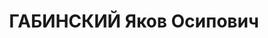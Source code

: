 ---
title: ГАБИНСКИЙ Яков Осипович
description: "Род. в 1893, Украина, г. Одесса, еврей, обр.: высшее, б/п. Проживал:\
  \ Украинская ССР, г. Харьков, Пушкинский въезд, 5, кв. 4. Главн. инженер \"Гипрококса\"\
  \ \n  Арестован 05.08.1937. Обв. по ст. 54-1 а, 54-8-11 (участник контрреволюционной\
  \ троцкистской террористической организации). Приговор: 10.12.1937 – ВМН. Расстрелян\
  \ 10.12.1937, г.Харьков. \n  Реабилитирован 10.08.1957"
---
